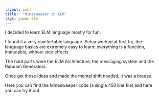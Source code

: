 ```yaml
---
layout: post
title:  "Minesweeper in ELM"
tags: games elm
---
```


I decided to learn ELM language mostly for fun.

I found it a very comfortable language.
Setup worked at first try, the language basics are extremely easy to learn: everything is a function, immutable, without side effects.

The hard parts were the ELM Architecture, the messaging system and the Random Generators.

Once get those ideas and made the mental shift needed, it was a breeze.

Here you can find the Minesweeper code (a single 450 line file) and here you can try it out.



